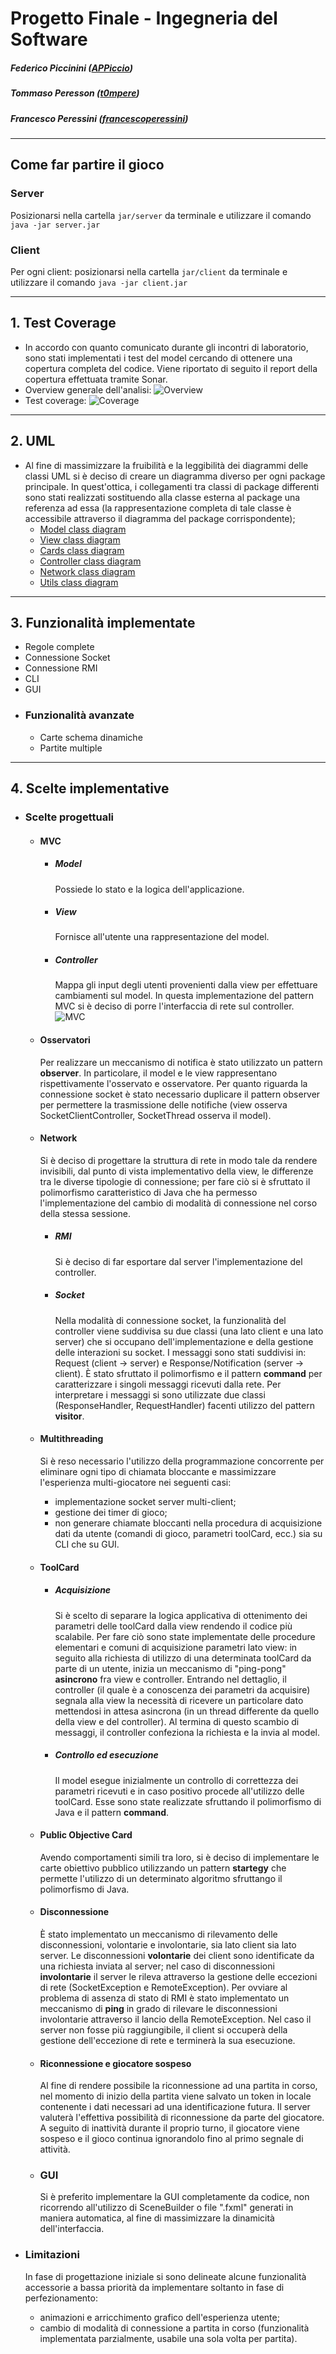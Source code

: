# Progetto Finale - Ingegneria del Software

##### Federico Piccinini ([APPiccio](https://github.com/APPiccio))
##### Tommaso Peresson ([t0mpere](https://github.com/t0mpere))
##### Francesco Peressini ([francescoperessini](https://github.com/francescoperessini)) 
------------------------------------------------------
## Come far partire il gioco ##
### Server
Posizionarsi nella cartella `jar/server` da terminale e utilizzare il comando `java -jar server.jar`
### Client
Per ogni client: posizionarsi nella cartella `jar/client` da terminale e utilizzare il comando `java -jar client.jar`

------------------------------------------------------
## 1. Test Coverage ##
- In accordo con quanto comunicato durante gli incontri di laboratorio, sono stati implementati i test del model cercando di ottenere una copertura completa del codice. Viene riportato di seguito il report della copertura effettuata tramite Sonar. 
- Overview generale dell'analisi:
![Overview](/sonar/overview.PNG)
- Test coverage:
![Coverage](/sonar/coverage.PNG)
------------------------------------------------------
## 2. UML ##
- Al fine di massimizzare la fruibilità e la leggibilità dei diagrammi delle classi UML si è deciso di creare un diagramma diverso per ogni package principale. In quest'ottica, i collegamenti tra classi di package differenti sono stati realizzati sostituendo alla classe esterna al package una referenza ad essa (la rappresentazione completa di tale classe è accessibile attraverso il diagramma del package corrispondente); 
    - <a href="https://github.com/APPiccio/ing-sw-2018-piccinini-peresson-peressini/blob/master/UML/ModelClassDiagram.pdf"> Model class diagram </a>
    - <a href="https://github.com/APPiccio/ing-sw-2018-piccinini-peresson-peressini/blob/master/UML/ViewClassDiagram.pdf"> View class diagram </a>
    - <a href="https://github.com/APPiccio/ing-sw-2018-piccinini-peresson-peressini/blob/master/UML/CardsClassDiagram.pdf"> Cards class diagram </a>
    - <a href="https://github.com/APPiccio/ing-sw-2018-piccinini-peresson-peressini/blob/master/UML/ControllerClassDiagram.pdf"> Controller class diagram </a>
    - <a href="https://github.com/APPiccio/ing-sw-2018-piccinini-peresson-peressini/blob/master/UML/NetworkClassDiagram.pdf"> Network class diagram </a>
    - <a href="https://github.com/APPiccio/ing-sw-2018-piccinini-peresson-peressini/blob/master/UML/UtilsClassDiagram.pdf"> Utils class diagram </a>
------------------------------------------------------
## 3. Funzionalità implementate ##
- Regole complete
- Connessione Socket
- Connessione RMI
- CLI
- GUI
- ### Funzionalità avanzate
    - Carte schema dinamiche
    - Partite multiple
------------------------------------------------------
## 4. Scelte implementative ##

- ### Scelte progettuali

    - #### MVC
    
        - ##### Model
            Possiede lo stato e la logica dell'applicazione.
            
        - ##### View
            Fornisce all'utente una rappresentazione del model.
            
        - ##### Controller
            Mappa gli input degli utenti provenienti dalla view per effettuare cambiamenti sul model.
            In questa implementazione del pattern MVC si è deciso di porre l'interfaccia di rete sul controller.
    ![MVC](dMVC.png) 
    
    - #### Osservatori
        Per realizzare un meccanismo di notifica è stato utilizzato un pattern __observer__. In particolare, il model e le 
        view rappresentano rispettivamente l'osservato e osservatore.
        Per quanto riguarda la connessione socket è stato necessario duplicare il pattern observer per permettere la 
        trasmissione delle notifiche (view osserva SocketClientController, SocketThread osserva il model).
        
    - #### Network
        Si è deciso di progettare la struttura di rete in modo tale da rendere invisibili, dal punto di vista implementativo
        della view, le differenze tra le diverse tipologie di connessione; per fare ciò si è sfruttato il polimorfismo 
        caratteristico di Java che ha permesso l'implementazione del cambio di modalità di connessione nel corso 
        della stessa sessione.
        
        - ##### RMI
            Si è deciso di far esportare dal server l'implementazione del controller.
            
        - ##### Socket
            Nella modalità di connessione socket, la funzionalità del controller viene suddivisa su due classi 
            (una lato client e una lato server) che si occupano dell'implementazione e della gestione delle interazioni 
            su socket.
            I messaggi sono stati suddivisi in: Request (client -> server) e Response/Notification (server -> client).
            È stato sfruttato il polimorfismo e il pattern __command__ per caratterizzare i singoli messaggi ricevuti
            dalla rete.
            Per interpretare i messaggi si sono utilizzate due classi (ResponseHandler, RequestHandler) facenti utilizzo 
            del pattern __visitor__.
            
    - #### Multithreading
        Si è reso necessario l'utilizzo della programmazione concorrente per eliminare ogni tipo di chiamata bloccante e 
        massimizzare l'esperienza multi-giocatore nei seguenti casi: 
        - implementazione socket server multi-client;
        - gestione dei timer di gioco;
        - non generare chiamate bloccanti nella procedura di acquisizione dati da utente (comandi di gioco, 
          parametri toolCard, ecc.) sia su CLI che su GUI.
          
    - #### ToolCard 
    
        - ##### Acquisizione 
            Si è scelto di separare la logica applicativa di ottenimento dei parametri delle toolCard dalla view 
            rendendo il codice più scalabile.
            Per fare ciò sono state implementate delle procedure elementari e comuni di acquisizione parametri lato view: 
            in seguito alla richiesta di utilizzo di una determinata toolCard da parte di un utente, inizia un meccanismo di
            "ping-pong" __asincrono__ fra view e controller.
            Entrando nel dettaglio, il controller (il quale è a conoscenza dei parametri da acquisire) segnala alla view la 
            necessità di ricevere un particolare dato mettendosi in attesa asincrona (in un thread differente da quello della
            view e del controller).
            Al termina di questo scambio di messaggi, il controller confeziona la richiesta e la invia al model.
            
        - ##### Controllo ed esecuzione
            Il model esegue inizialmente un controllo di correttezza dei parametri ricevuti e in caso positivo procede 
            all'utilizzo delle toolCard.
            Esse sono state realizzate sfruttando il polimorfismo di Java e il pattern __command__. 
            
    - #### Public Objective Card
        Avendo comportamenti simili tra loro, si è deciso di implementare le carte obiettivo pubblico utilizzando un pattern 
        __startegy__ che permette l'utilizzo di un determinato algoritmo sfruttango il polimorfismo di Java.     
            
    - #### Disconnessione 
        È stato implementato un meccanismo di rilevamento delle disconnessioni, volontarie e involontarie, sia lato client
        sia lato server.
        Le disconnessioni __volontarie__ dei client sono identificate da una richiesta inviata al server; nel caso di
        disconnessioni __involontarie__ il server le rileva attraverso la gestione delle eccezioni di rete (SocketException 
        e RemoteException). 
        Per ovviare al problema di assenza di stato di RMI è stato implementato un meccanismo di __ping__ in grado di 
        rilevare le disconnessioni involontarie attraverso il lancio della RemoteException.
        Nel caso il server non fosse più raggiungibile, il client si occuperà della gestione dell'eccezione di rete e 
        terminerà la sua esecuzione.
        
   - #### Riconnessione e giocatore sospeso
        Al fine di rendere possibile la riconnessione ad una partita in corso, nel momento di inizio della partita viene
        salvato un token in locale contenente i dati necessari ad una identificazione futura.
        Il server valuterà l'effettiva possibilità di riconnessione da parte del giocatore.
        A seguito di inattività durante il proprio turno, il giocatore viene sospeso e il gioco continua ignorandolo 
        fino al primo segnale di attività.
        
    - ### GUI
        Si è preferito implementare la GUI completamente da codice, non ricorrendo all'utilizzo di SceneBuilder o file ".fxml" generati         in maniera automatica, al fine di massimizzare la dinamicità dell'interfaccia. 
        
- ### Limitazioni ### 
    In fase di progettazione iniziale si sono delineate alcune funzionalità accessorie a bassa priorità da implementare 
    soltanto in fase di perfezionamento: 
    - animazioni e arricchimento grafico dell'esperienza utente;
    - cambio di modalità di connessione a partita in corso (funzionalità implementata parzialmente, usabile una sola
    volta per partita).
